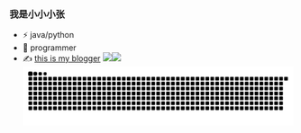 ### 我是小小小张
- ⚡ java/python
- 🔭 programmer
- ✍️ [this is my blogger](https://blog.zhang0.cool)
<img align="" height="137px" src="https://github-readme-stats.vercel.app/api?username=Cheung0-bit&show_icons=true&theme=transparent" /><img align="" height="137px" src="https://github-readme-stats.vercel.app/api/top-langs/?username=Cheung0-bit&layout=compact&hide=html" />
![](https://github.com/Cheung0-bit/Cheung0-bit/blob/master/assets/github-contribution-grid-snake.svg)

